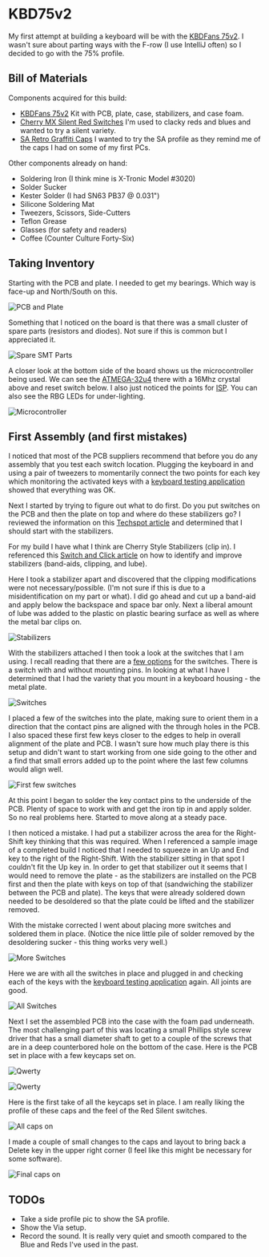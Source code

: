 # KBD75v2
My first attempt at building a keyboard will be with the [KBDFans 75v2](https://kbdfans.com/products/kbd75v2-custom-keyboard-diy-kit).  I wasn't sure about parting ways with the F-row (I use IntelliJ often) so I decided to go with the 75% profile.

## Bill of Materials

Components acquired for this build:

 - [KBDFans 75v2](https://kbdfans.com/products/kbd75v2-custom-keyboard-diy-kit) Kit with PCB, plate, case, stabilizers, and case foam.
 - [Cherry MX Silent Red Switches](https://kbdfans.com/products/cherry-mx-silent-red) I'm used to clacky reds and blues and wanted to try a silent variety.
 - [SA Retro Graffiti Caps](https://kbdfans.com/products/domikey-doubleshot-abs-sa-retro-graffiti-full-set-keycaps) I wanted to try the SA profile as they remind me of the caps I had on some of my first PCs.

Other components already on hand:

  - Soldering Iron (I think mine is X-Tronic Model #3020)
  - Solder Sucker
  - Kester Solder (I had SN63 PB37 @ 0.031")
  - Silicone Soldering Mat
  - Tweezers, Scissors, Side-Cutters
  - Teflon Grease
  - Glasses (for safety and readers)
  - Coffee (Counter Culture Forty-Six)

## Taking Inventory
Starting with the PCB and plate.  I needed to get my bearings.  Which way is face-up and North/South on this.

![PCB and Plate](../media/first/parts.jpg)

Something that I noticed on the board is that there was a small cluster of spare parts (resistors and diodes).  Not sure if this is common but I appreciated it.

![Spare SMT Parts](../media/first/spares.jpg)

A closer look at the bottom side of the board shows us the microcontroller being used.  We can see the [ATMEGA-32u4](https://www.microchip.com/wwwproducts/en/ATmega32u4) there with a 16Mhz crystal above and reset switch below.  I also just noticed the points for [ISP](https://en.wikipedia.org/wiki/In-system_programming).  You can also see the RBG LEDs for under-lighting.

![Microcontroller](../media/first/microcontroller.jpg)

## First Assembly (and first mistakes)
I noticed that most of the PCB suppliers recommend that before you do any assembly that you test each switch location.  Plugging the keyboard in and using a pair of tweezers to momentarily connect the two points for each key which monitoring the activated keys with a [keyboard testing application](https://www.keyboardtester.com/) showed that everything was OK.

Next I started by trying to figure out what to do first.  Do you put switches on the PCB and then the plate on top and where do these stabilizers go?  I reviewed the information on this [Techspot article](https://www.techspot.com/guides/1629-diy-build-your-own-mechanical-keyboard-part-2/) and determined that I should start with the stabilizers.

For my build I have what I think are Cherry Style Stabilizers (clip in).  I referenced this [Switch and Click article](https://switchandclick.com/stabilizer-guide/) on how to identify and improve stabilizers (band-aids, clipping, and lube).

Here I took a stabilizer apart and discovered that the clipping modifications were not necessary/possible.  (I'm not sure if this is due to a misidentification on my part or what).  I did go ahead and cut up a band-aid and apply below the backspace and space bar only.  Next a liberal amount of lube was added to the plastic on plastic bearing surface as well as where the metal bar clips on.

![Stabilizers](../media/first/stabs2.jpg)

With the stabilizers attached I then took a look at the switches that I am using.  I recall reading that there are a [few options](https://www.cherrymx.de/en/dev.html) for the switches.  There is a switch with and without mounting pins.  In looking at what I have I determined that I had the variety that you mount in a keyboard housing - the metal plate.

![Switches](../media/first/switches.jpg)

I placed a few of the switches into the plate, making sure to orient them in a direction that the contact pins are aligned with the through holes in the PCB.  I also spaced these first few keys closer to the edges to help in overall alignment of the plate and PCB.  I wasn't sure how much play there is this setup and didn't want to start working from one side going to the other and a find that small errors added up to the point where the last few columns would align well.

![First few switches](../media/first/first_switches.jpg)

At this point I began to solder the key contact pins to the underside of the PCB.  Plenty of space to work with and get the iron tip in and apply solder.  So no real problems here.  Started to move along at a steady pace.

I then noticed a mistake.  I had put a stabilizer across the area for the Right-Shift key thinking that this was required.  When I referenced a sample image of a completed build I noticed that I needed to squeeze in an Up and End key to the right of the Right-Shift.  With the stabilizer sitting in that spot I couldn't fit the Up key in.  In order to get that stabilizer out it seems that I would need to remove the plate - as the stabilizers are installed on the PCB first and then the plate with keys on top of that (sandwiching the stabilizer between the PCB and plate).  The keys that were already soldered down needed to be desoldered so that the plate could be lifted and the stabilizer removed.

With the mistake corrected I went about placing more switches and soldered them in place.  (Notice the nice little pile of solder removed by the desoldering sucker - this thing works very well.)

![More Switches](../media/first/more_switches.jpg)

Here we are with all the switches in place and plugged in and checking each of the keys with the [keyboard testing application](https://www.keyboardtester.com/) again.  All joints are good. 

![All Switches](../media/first/all_switches.jpg)

Next I set the assembled PCB into the case with the foam pad underneath.  The most challenging part of this was locating a small Phillips style screw driver that has a small diameter shaft to get to a couple of the screws that are in a deep counterbored hole on the bottom of the case.  Here is the PCB set in place with a few keycaps set on.

![Qwerty](../media/first/qwerty.jpg)

![Qwerty](../media/first/qwerty-2.jpg)

Here is the first take of all the keycaps set in place.  I am really liking the profile of these caps and the feel of the Red Silent switches.

![All caps on](../media/first/near_final.jpg)

I made a couple of small changes to the caps and layout to bring back a Delete key in the upper right corner (I feel like this might be necessary for some software).

![Final caps on](../media/first/final_layout.jpg)

## TODOs
 - Take a side profile pic to show the SA profile.
 - Show the Via setup.
 - Record the sound.  It is really very quiet and smooth compared to the Blue and Reds I've used in the past.